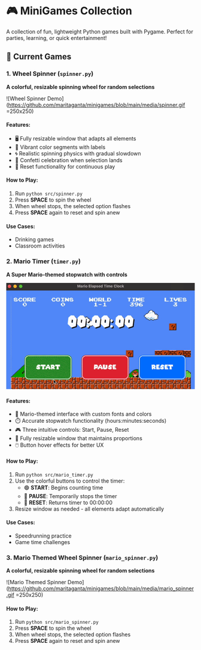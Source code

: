 # 🎮 MiniGames Collection

A collection of fun, lightweight Python games built with Pygame. Perfect for parties, learning, or quick entertainment!

## 🎡 Current Games

### 1. Wheel Spinner (`spinner.py`)
**A colorful, resizable spinning wheel for random selections**

![Wheel Spinner Demo](https://github.com/maritaganta/minigames/blob/main/media/spinner.gif =250x250)

#### Features:
- 🖥️ Fully resizable window that adapts all elements
- 🎨 Vibrant color segments with labels
- 🌀 Realistic spinning physics with gradual slowdown
- 🎉 Confetti celebration when selection lands
- 🔄 Reset functionality for continuous play

#### How to Play:
1. Run `python src/spinner.py`
2. Press **SPACE** to spin the wheel
3. When wheel stops, the selected option flashes
4. Press **SPACE** again to reset and spin anew

#### Use Cases:
- Drinking games
- Classroom activities


### 2. Mario Timer (`timer.py`)
**A Super Mario-themed stopwatch with controls**

![Mario Timer Demo](https://github.com/maritaganta/minigames/blob/main/media/timer.gif)

#### Features:
- 🍄 Mario-themed interface with custom fonts and colors
- ⏱️ Accurate stopwatch functionality (hours:minutes:seconds)
- 🎮 Three intuitive controls: Start, Pause, Reset
- 🔄 Fully resizable window that maintains proportions
- 🖱️ Button hover effects for better UX

#### How to Play:
1. Run `python src/mario_timer.py`
2. Use the colorful buttons to control the timer:
   - 🟢 **START**: Begins counting time
   - 🔴 **PAUSE**: Temporarily stops the timer
   - 🔵 **RESET**: Returns timer to 00:00:00
3. Resize window as needed - all elements adapt automatically

#### Use Cases:
- Speedrunning practice
- Game time challenges

### 3. Mario Themed Wheel Spinner (`mario_spinner.py`)
**A colorful, resizable spinning wheel for random selections**

![Mario Themed Spinner Demo](https://github.com/maritaganta/minigames/blob/main/media/mario_spinner.gif =250x250)

#### How to Play:
1. Run `python src/mario_spinner.py`
2. Press **SPACE** to spin the wheel
3. When wheel stops, the selected option flashes
4. Press **SPACE** again to reset and spin anew
